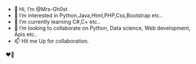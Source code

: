 - 👋 Hi, I’m @Mrs-Gh0st
- 👀 I’m interested in Python,Java,Html,PHP,Css,Bootstrap etc..
- 🌱 I’m currently learning C#,C+ etc..
- 💞️ I’m looking to collaborate on Python, Data science, Web development, Apis etc..
- 📫 Hit me Up for collaboration.

<!---
Mrs-Gh0st/Mrs-Gh0st is a ✨ special ✨ repository because its `README.md` (this file) appears on your GitHub profile.
You can click the Preview link to take a look at your changes.
--->
❤️‍🔥
